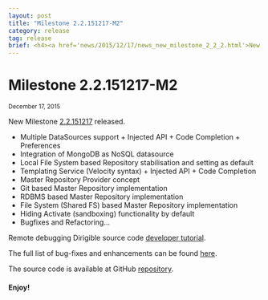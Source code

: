 ```yaml
---
layout: post
title: "Milestone 2.2.151217-M2"
category: release
tag: release
brief: <h4><a href='news/2015/12/17/news_new_milestone_2_2_2.html'>New Milestone 2.2.151217-M2</a></h4> <sub class="post-info">December 17, 2015</sub><br> Local (File System based) Repository added ...<br>
---
```


Milestone 2.2.151217-M2
===

<sub class="post-info">December 17, 2015</sub>
	
New Milestone [2.2.151217](https://wiki.eclipse.org/Dirigible/Downloads/2.2.151217-M2) released.

* Multiple DataSources support + Injected API + Code Completion + Preferences
* Integration of MongoDB as NoSQL datasource
* Local File System based Repository stabilisation and setting as default
* Templating Service (Velocity syntax) + Injected API + Code Completion
* Master Repository Provider concept
* Git based Master Repository implementation
* RDBMS based Master Repository implementation
* File System (Shared FS) based Master Repository implementation
* Hiding Activate (sandboxing) functionality by default
* Bugfixes and Refactoring...

Remote debugging Dirigible source code [developer tutorial](http://www.dirigible.io/blogs/2015/12/10/blogs_dirigible_remote_debugging.html).

The full list of bug-fixes and enhancements can be found [here](https://bugs.eclipse.org/bugs/buglist.cgi?bug_status=UNCONFIRMED&bug_status=NEW&bug_status=ASSIGNED&bug_status=REOPENED&bug_status=RESOLVED&bug_status=VERIFIED&bug_status=CLOSED&classification=ECD&columnlist=product%2Ccomponent%2Cassigned_to%2Cbug_status%2Cresolution%2Cshort_desc%2Cchangeddate%2Cversion%2Ctarget_milestone&known_name=Dirigible%202.2.M2&list_id=13453830&product=Dirigible&query_based_on=Dirigible%202.2.M2&query_format=advanced&target_milestone=2.2.M2&version=2.2).

The source code is available at GitHub [repository](https://github.com/eclipse/dirigible/tree/2.2.151217-M2).

#### Enjoy!
